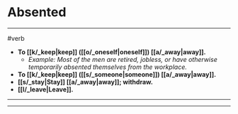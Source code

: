 # Absented
---
#verb
- **To [[k/_keep|keep]] ([[o/_oneself|oneself]]) [[a/_away|away]].**
	- _Example: Most of the men are retired, jobless, or have otherwise temporarily absented themselves from the workplace._
- **To [[k/_keep|keep]] ([[s/_someone|someone]]) [[a/_away|away]].**
- **[[s/_stay|Stay]] [[a/_away|away]]; withdraw.**
- **[[l/_leave|Leave]].**
---
---
